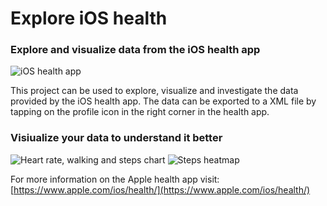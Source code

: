 # Explore iOS health
### Explore and visualize data from the iOS health app

<img src="https://github.com/stoffy/ios_health_analysing/blob/master/images/health-app-icon.png" alt="iOS health app">

This project can be used to explore, visualize and investigate the data provided by the iOS health app. The data can be exported to a XML file by tapping on the profile icon in the right corner in the health app.

### Visiualize your data to understand it better
<img src="https://github.com/stoffy/ios-health-explorer/blob/master/images/heart-walk-graphs.png" alt="Heart rate, walking and steps chart">

<img src="https://github.com/stoffy/ios-health-explorer/blob/master/images/steps-headmap.png" alt="Steps heatmap">


For more information on the Apple health app visit: [https://www.apple.com/ios/health/](https://www.apple.com/ios/health/)
